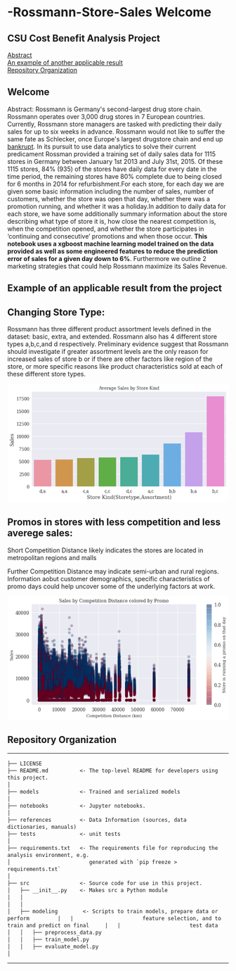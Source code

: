 # -Rossmann-Store-Sales Welcome
## CSU Cost Benefit Analysis Project
[Abstract](#Welcome)<br>
[An example of another applicable result](#Example-of-an-applicable-result-from-the-project)<br>
[Repository Organization](#Repository-Organization)

## Welcome
Abstract: Rossmann is Germany's second-largest drug store chain. Rossmann operates over 3,000 drug stores in 7 European countries. Currently, Rossmann store managers are tasked with predicting their daily sales for up to six weeks in advance. Rossmann would not like to suffer the same fate as Schlecker, once Europe's largest drugstore chain and end up [bankrupt](https://www.dw.com/en/schlecker-drugstores-to-close-for-good/a-15996229). In its pursuit to use data analytics to solve their current predicament Rossman provided a training set of daily sales data for 1115 stores in Germany between January 1st 2013 and July 31st, 2015. Of these 1115 stores, 84% (935) of the stores have daily data for every date in the time period, the remaining stores have 80% complete due to being closed for 6 months in 2014 for refurbishment.For each store, for each day we are given some basic information including the number of sales, number of customers, whether the store was open that day, whether there was a promotion running, and whether it was a holiday.In addition to daily data for each store, we have some additionally summary information about the store describing what type of store it is, how close the nearest competition is, when the competition opened, and whether the store participates in ‘continuing and consecutive’ promotions and when those occur. **This notebook uses a xgboost machine learning model trained on the data provided as well as some engineered features to reduce the prediction error of sales for a given day down to 6%**. Furthermore we outline 2 marketing strategies that could help Rossmann maximize its Sales Revenue.

## Example of an applicable result from the project

## Changing Store Type:
Rossmann has three different product assortment levels defined in the dataset: basic, extra, and extended. Rossmann also has 4 different store types a,b,c,and d respectively. Preliminary evidence suggest that Rossmann should investigate if greater assortment levels are the only reason for increased sales of store b or if there are other factors like region of the store,
or more specific reasons like product characteristics sold at each of these different store types.

![alt test](images/average_sales_by_store_kind.png)

## Promos in stores with less competition and less averege sales:
Short Competition Distance likely indicates the stores are located in metropolitan regions and malls

Further Competition Distance may indicate semi-urban and rural regions. 
Information aobut customer demographics, specific characteristics of promo days could help uncover some of the underlying factors at work. 

![alt test](images/sales_competitiondistance_promo.png)


## Repository Organization
------------

    ├── LICENSE
    ├── README.md          <- The top-level README for developers using this project.
    │
    ├── models             <- Trained and serialized models
    │
    ├── notebooks          <- Jupyter notebooks.
    │
    ├── references         <- Data Information (sources, data dictionaries, manuals)
    ├── tests              <- unit tests 
    │
    ├── requirements.txt   <- The requirements file for reproducing the analysis environment, e.g.
    │                         generated with `pip freeze > requirements.txt`
    │
    ├── src                <- Source code for use in this project.
    │   ├── __init__.py    <- Makes src a Python module
    │   │
    │   │
    │   ├── modeling        <- Scripts to train models, prepare data or perform         |   |                      feature selection, and to train and predict on final     |   |                      test data         
    │   │   ├── preprocess_data.py
    │   │   ├── train_model.py
    │   │   ├── evaluate_model.py
    │ 
  
    
    


--------
